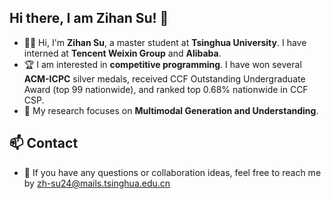 ## Hi there, I am Zihan Su! 👋

- 👨‍🎓 Hi, I'm **Zihan Su**, a master student at **Tsinghua University**. I have interned at **Tencent Weixin Group** and **Alibaba**.
- 🏆 I am interested in **competitive programming**. I have won several **ACM-ICPC** silver medals, received CCF Outstanding Undergraduate Award (top 99 nationwide), and ranked top 0.68% nationwide in CCF CSP.  
- 🔭 My research focuses on **Multimodal Generation and Understanding**.  

## 📫 Contact  
- 💬 If you have any questions or collaboration ideas, feel free to reach me by zh-su24@mails.tsinghua.edu.cn
